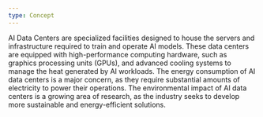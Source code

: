 ```yaml
---
type: Concept
---
```


AI Data Centers are specialized facilities designed to house the servers and infrastructure required to train and operate AI models. These data centers are equipped with high-performance computing hardware, such as graphics processing units (GPUs), and advanced cooling systems to manage the heat generated by AI workloads. The energy consumption of AI data centers is a major concern, as they require substantial amounts of electricity to power their operations. The environmental impact of AI data centers is a growing area of research, as the industry seeks to develop more sustainable and energy-efficient solutions.